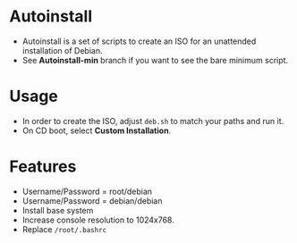 Autoinstall
===========
* Autoinstall is a set of scripts to create an ISO for an unattended installation of Debian.
* See **Autoinstall-min** branch if you want to see the bare minimum script.

Usage
=====
* In order to create the ISO, adjust `deb.sh` to match your paths and run it.
* On CD boot, select **Custom Installation**.

Features
========
* Username/Password = root/debian
* Username/Password = debian/debian
* Install base system
* Increase console resolution to 1024x768.
* Replace `/root/.bashrc`
